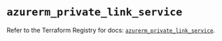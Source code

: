# `azurerm_private_link_service`

Refer to the Terraform Registry for docs: [`azurerm_private_link_service`](https://registry.terraform.io/providers/hashicorp/azurerm/3.108.0/docs/resources/private_link_service).
